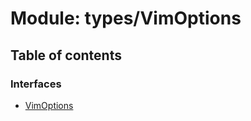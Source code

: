 # Module: types/VimOptions

## Table of contents

### Interfaces

- [VimOptions](../wiki/types.VimOptions.VimOptions)
